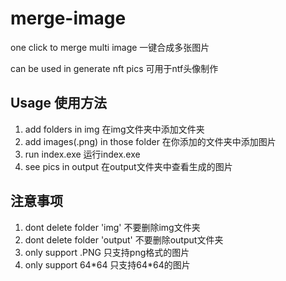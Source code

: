 # merge-image
one click to merge multi image 一键合成多张图片

can be used in generate nft pics 可用于ntf头像制作

## Usage 使用方法

1. add folders in img 在img文件夹中添加文件夹
2. add images(.png) in those folder 在你添加的文件夹中添加图片
3. run index.exe 运行index.exe
4. see pics in output 在output文件夹中查看生成的图片



## 注意事项

1. dont delete folder 'img' 不要删除img文件夹
2. dont delete folder 'output' 不要删除output文件夹
3. only support .PNG 只支持png格式的图片
4. only support 64*64 只支持64\*64的图片